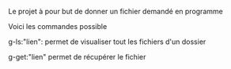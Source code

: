 Le projet à pour but de donner un fichier demandé en programme


Voici les commandes possible

g-ls:"lien": permet de visualiser tout les fichiers d'un dossier

g-get:"lien" permet de récupérer le fichier
